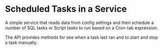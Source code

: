 # Scheduled Tasks in a Service

A simple service that reads data from config settings and then schedule a number of SQL tasks or Script tasks to run based on a Cron-tab expression. 

The API provides methods for see when a task last ran and to start and stop a task manually. 


